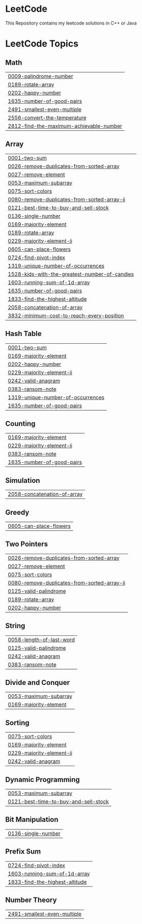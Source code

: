 # LeetCode
This Repository contains my leetcode solutions in C++ or Java 

<!---LeetCode Topics Start-->
# LeetCode Topics
## Math
|  |
| ------- |
| [0009-palindrome-number](https://github.com/ksm14546/LeetCode/tree/master/0009-palindrome-number) |
| [0189-rotate-array](https://github.com/ksm14546/LeetCode/tree/master/0189-rotate-array) |
| [0202-happy-number](https://github.com/ksm14546/LeetCode/tree/master/0202-happy-number) |
| [1635-number-of-good-pairs](https://github.com/ksm14546/LeetCode/tree/master/1635-number-of-good-pairs) |
| [2491-smallest-even-multiple](https://github.com/ksm14546/LeetCode/tree/master/2491-smallest-even-multiple) |
| [2556-convert-the-temperature](https://github.com/ksm14546/LeetCode/tree/master/2556-convert-the-temperature) |
| [2812-find-the-maximum-achievable-number](https://github.com/ksm14546/LeetCode/tree/master/2812-find-the-maximum-achievable-number) |
## Array
|  |
| ------- |
| [0001-two-sum](https://github.com/ksm14546/LeetCode/tree/master/0001-two-sum) |
| [0026-remove-duplicates-from-sorted-array](https://github.com/ksm14546/LeetCode/tree/master/0026-remove-duplicates-from-sorted-array) |
| [0027-remove-element](https://github.com/ksm14546/LeetCode/tree/master/0027-remove-element) |
| [0053-maximum-subarray](https://github.com/ksm14546/LeetCode/tree/master/0053-maximum-subarray) |
| [0075-sort-colors](https://github.com/ksm14546/LeetCode/tree/master/0075-sort-colors) |
| [0080-remove-duplicates-from-sorted-array-ii](https://github.com/ksm14546/LeetCode/tree/master/0080-remove-duplicates-from-sorted-array-ii) |
| [0121-best-time-to-buy-and-sell-stock](https://github.com/ksm14546/LeetCode/tree/master/0121-best-time-to-buy-and-sell-stock) |
| [0136-single-number](https://github.com/ksm14546/LeetCode/tree/master/0136-single-number) |
| [0169-majority-element](https://github.com/ksm14546/LeetCode/tree/master/0169-majority-element) |
| [0189-rotate-array](https://github.com/ksm14546/LeetCode/tree/master/0189-rotate-array) |
| [0229-majority-element-ii](https://github.com/ksm14546/LeetCode/tree/master/0229-majority-element-ii) |
| [0605-can-place-flowers](https://github.com/ksm14546/LeetCode/tree/master/0605-can-place-flowers) |
| [0724-find-pivot-index](https://github.com/ksm14546/LeetCode/tree/master/0724-find-pivot-index) |
| [1319-unique-number-of-occurrences](https://github.com/ksm14546/LeetCode/tree/master/1319-unique-number-of-occurrences) |
| [1528-kids-with-the-greatest-number-of-candies](https://github.com/ksm14546/LeetCode/tree/master/1528-kids-with-the-greatest-number-of-candies) |
| [1603-running-sum-of-1d-array](https://github.com/ksm14546/LeetCode/tree/master/1603-running-sum-of-1d-array) |
| [1635-number-of-good-pairs](https://github.com/ksm14546/LeetCode/tree/master/1635-number-of-good-pairs) |
| [1833-find-the-highest-altitude](https://github.com/ksm14546/LeetCode/tree/master/1833-find-the-highest-altitude) |
| [2058-concatenation-of-array](https://github.com/ksm14546/LeetCode/tree/master/2058-concatenation-of-array) |
| [3832-minimum-cost-to-reach-every-position](https://github.com/ksm14546/LeetCode/tree/master/3832-minimum-cost-to-reach-every-position) |
## Hash Table
|  |
| ------- |
| [0001-two-sum](https://github.com/ksm14546/LeetCode/tree/master/0001-two-sum) |
| [0169-majority-element](https://github.com/ksm14546/LeetCode/tree/master/0169-majority-element) |
| [0202-happy-number](https://github.com/ksm14546/LeetCode/tree/master/0202-happy-number) |
| [0229-majority-element-ii](https://github.com/ksm14546/LeetCode/tree/master/0229-majority-element-ii) |
| [0242-valid-anagram](https://github.com/ksm14546/LeetCode/tree/master/0242-valid-anagram) |
| [0383-ransom-note](https://github.com/ksm14546/LeetCode/tree/master/0383-ransom-note) |
| [1319-unique-number-of-occurrences](https://github.com/ksm14546/LeetCode/tree/master/1319-unique-number-of-occurrences) |
| [1635-number-of-good-pairs](https://github.com/ksm14546/LeetCode/tree/master/1635-number-of-good-pairs) |
## Counting
|  |
| ------- |
| [0169-majority-element](https://github.com/ksm14546/LeetCode/tree/master/0169-majority-element) |
| [0229-majority-element-ii](https://github.com/ksm14546/LeetCode/tree/master/0229-majority-element-ii) |
| [0383-ransom-note](https://github.com/ksm14546/LeetCode/tree/master/0383-ransom-note) |
| [1635-number-of-good-pairs](https://github.com/ksm14546/LeetCode/tree/master/1635-number-of-good-pairs) |
## Simulation
|  |
| ------- |
| [2058-concatenation-of-array](https://github.com/ksm14546/LeetCode/tree/master/2058-concatenation-of-array) |
## Greedy
|  |
| ------- |
| [0605-can-place-flowers](https://github.com/ksm14546/LeetCode/tree/master/0605-can-place-flowers) |
## Two Pointers
|  |
| ------- |
| [0026-remove-duplicates-from-sorted-array](https://github.com/ksm14546/LeetCode/tree/master/0026-remove-duplicates-from-sorted-array) |
| [0027-remove-element](https://github.com/ksm14546/LeetCode/tree/master/0027-remove-element) |
| [0075-sort-colors](https://github.com/ksm14546/LeetCode/tree/master/0075-sort-colors) |
| [0080-remove-duplicates-from-sorted-array-ii](https://github.com/ksm14546/LeetCode/tree/master/0080-remove-duplicates-from-sorted-array-ii) |
| [0125-valid-palindrome](https://github.com/ksm14546/LeetCode/tree/master/0125-valid-palindrome) |
| [0189-rotate-array](https://github.com/ksm14546/LeetCode/tree/master/0189-rotate-array) |
| [0202-happy-number](https://github.com/ksm14546/LeetCode/tree/master/0202-happy-number) |
## String
|  |
| ------- |
| [0058-length-of-last-word](https://github.com/ksm14546/LeetCode/tree/master/0058-length-of-last-word) |
| [0125-valid-palindrome](https://github.com/ksm14546/LeetCode/tree/master/0125-valid-palindrome) |
| [0242-valid-anagram](https://github.com/ksm14546/LeetCode/tree/master/0242-valid-anagram) |
| [0383-ransom-note](https://github.com/ksm14546/LeetCode/tree/master/0383-ransom-note) |
## Divide and Conquer
|  |
| ------- |
| [0053-maximum-subarray](https://github.com/ksm14546/LeetCode/tree/master/0053-maximum-subarray) |
| [0169-majority-element](https://github.com/ksm14546/LeetCode/tree/master/0169-majority-element) |
## Sorting
|  |
| ------- |
| [0075-sort-colors](https://github.com/ksm14546/LeetCode/tree/master/0075-sort-colors) |
| [0169-majority-element](https://github.com/ksm14546/LeetCode/tree/master/0169-majority-element) |
| [0229-majority-element-ii](https://github.com/ksm14546/LeetCode/tree/master/0229-majority-element-ii) |
| [0242-valid-anagram](https://github.com/ksm14546/LeetCode/tree/master/0242-valid-anagram) |
## Dynamic Programming
|  |
| ------- |
| [0053-maximum-subarray](https://github.com/ksm14546/LeetCode/tree/master/0053-maximum-subarray) |
| [0121-best-time-to-buy-and-sell-stock](https://github.com/ksm14546/LeetCode/tree/master/0121-best-time-to-buy-and-sell-stock) |
## Bit Manipulation
|  |
| ------- |
| [0136-single-number](https://github.com/ksm14546/LeetCode/tree/master/0136-single-number) |
## Prefix Sum
|  |
| ------- |
| [0724-find-pivot-index](https://github.com/ksm14546/LeetCode/tree/master/0724-find-pivot-index) |
| [1603-running-sum-of-1d-array](https://github.com/ksm14546/LeetCode/tree/master/1603-running-sum-of-1d-array) |
| [1833-find-the-highest-altitude](https://github.com/ksm14546/LeetCode/tree/master/1833-find-the-highest-altitude) |
## Number Theory
|  |
| ------- |
| [2491-smallest-even-multiple](https://github.com/ksm14546/LeetCode/tree/master/2491-smallest-even-multiple) |
<!---LeetCode Topics End-->
